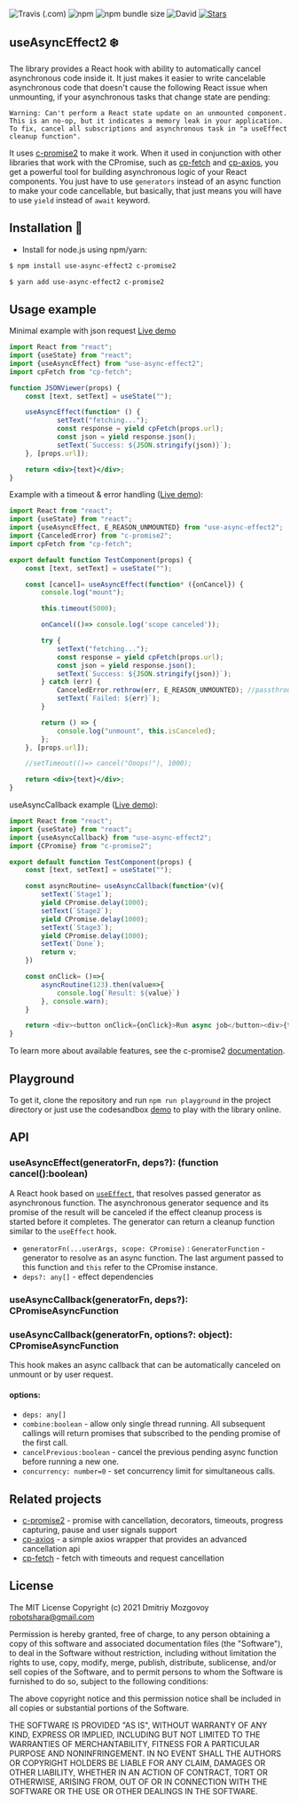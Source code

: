 ![Travis (.com)](https://img.shields.io/travis/com/DigitalBrainJS/use-async-effect)
![npm](https://img.shields.io/npm/dm/use-async-effect2)
![npm bundle size](https://img.shields.io/bundlephobia/minzip/use-async-effect)
![David](https://img.shields.io/david/DigitalBrainJS/use-async-effect)
[![Stars](https://badgen.net/github/stars/DigitalBrainJS/use-async-effect)](https://github.com/DigitalBrainJS/use-async-effect/stargazers)

## useAsyncEffect2 :snowflake:
The library provides a React hook with ability to automatically cancel asynchronous code inside it.
It just makes it easier to write cancelable asynchronous code that doesn't cause 
the following React issue when unmounting, if your asynchronous tasks that change state are pending:
````
Warning: Can't perform a React state update on an unmounted component. 
This is an no-op, but it indicates a memory leak in your application. 
To fix, cancel all subscriptions and asynchronous task in "a useEffect cleanup function".
````
It uses [c-promise2](https://www.npmjs.com/package/c-promise2) to make it work. 
When it used in conjunction with other libraries that work with the CPromise,
such as [cp-fetch](https://www.npmjs.com/package/cp-fetch) and [cp-axios](https://www.npmjs.com/package/cp-axios),
you get a powerful tool for building asynchronous logic of your React components.
You just have to use `generators` instead of an async function to make your code cancellable, 
but basically, that just means you will have to use `yield` instead of `await` keyword.
## Installation :hammer:
- Install for node.js using npm/yarn:

```bash
$ npm install use-async-effect2 c-promise2
```

```bash
$ yarn add use-async-effect2 c-promise2
```
## Usage example
Minimal example with json request [Live demo](https://codesandbox.io/s/friendly-murdock-wxq8u?file=/src/App.js)
````jsx
import React from "react";
import {useState} from "react";
import {useAsyncEffect} from "use-async-effect2";
import cpFetch from "cp-fetch";

function JSONViewer(props) {
    const [text, setText] = useState("");

    useAsyncEffect(function* () {
            setText("fetching...");
            const response = yield cpFetch(props.url);
            const json = yield response.json();
            setText(`Success: ${JSON.stringify(json)}`);
    }, [props.url]);

    return <div>{text}</div>;
}
````
Example with a timeout & error handling ([Live demo](https://codesandbox.io/s/async-effect-demo1-vho29)):
````jsx
import React from "react";
import {useState} from "react";
import {useAsyncEffect, E_REASON_UNMOUNTED} from "use-async-effect2";
import {CanceledError} from "c-promise2";
import cpFetch from "cp-fetch";

export default function TestComponent(props) {
    const [text, setText] = useState("");

    const [cancel]= useAsyncEffect(function* ({onCancel}) {
        console.log("mount");

        this.timeout(5000);

        onCancel(()=> console.log('scope canceled'));

        try {
            setText("fetching...");
            const response = yield cpFetch(props.url);
            const json = yield response.json();
            setText(`Success: ${JSON.stringify(json)}`);
        } catch (err) {
            CanceledError.rethrow(err, E_REASON_UNMOUNTED); //passthrough
            setText(`Failed: ${err}`);
        }

        return () => {
            console.log("unmount", this.isCanceled);
        };
    }, [props.url]);

    //setTimeout(()=> cancel("Ooops!"), 1000);

    return <div>{text}</div>;
}
````
useAsyncCallback example ([Live demo](https://codesandbox.io/s/use-async-callback-bzpek?file=/src/TestComponent.js)):
````javascript
import React from "react";
import {useState} from "react";
import {useAsyncCallback} from "use-async-effect2";
import {CPromise} from "c-promise2";

export default function TestComponent(props) {
    const [text, setText] = useState("");

    const asyncRoutine= useAsyncCallback(function*(v){
        setText(`Stage1`);
        yield CPromise.delay(1000);
        setText(`Stage2`);
        yield CPromise.delay(1000);
        setText(`Stage3`);
        yield CPromise.delay(1000);
        setText(`Done`);
        return v;
    })

    const onClick= ()=>{
        asyncRoutine(123).then(value=>{
            console.log(`Result: ${value}`)
        }, console.warn);
    }

    return <div><button onClick={onClick}>Run async job</button><div>{text}</div></div>;
}
````

To learn more about available features, see the c-promise2 [documentation](https://www.npmjs.com/package/c-promise2).

## Playground

To get it, clone the repository and run `npm run playground` in the project directory or
just use the codesandbox [demo](https://codesandbox.io/s/async-effect-demo1-vho29) to play with the library online.

## API

### useAsyncEffect(generatorFn, deps?): (function cancel():boolean)
A React hook based on [`useEffect`](https://reactjs.org/docs/hooks-effect.html), that resolves passed generator as asynchronous function. 
The asynchronous generator sequence and its promise of the result will be canceled if 
the effect cleanup process is started before it completes.
The generator can return a cleanup function similar to the `useEffect` hook. 
- `generatorFn(...userArgs, scope: CPromise)` : `GeneratorFunction` - generator to resolve as an async function. 
The last argument passed to this function and `this` refer to the CPromise instance.
- `deps?: any[]` - effect dependencies 

### useAsyncCallback(generatorFn, deps?): CPromiseAsyncFunction
### useAsyncCallback(generatorFn, options?: object): CPromiseAsyncFunction
This hook makes an async callback that can be automatically canceled on unmount or by user request.
#### options:
- `deps: any[]`
- `combine:boolean` - allow only single thread running. 
All subsequent callings will return promises that subscribed to the pending promise of the first call.
- `cancelPrevious:boolean` - cancel the previous pending async function before running a new one. 
- `concurrency: number=0` - set concurrency limit for simultaneous calls.

## Related projects
- [c-promise2](https://www.npmjs.com/package/c-promise2) - promise with cancellation, decorators, timeouts, progress capturing, pause and user signals support
- [cp-axios](https://www.npmjs.com/package/cp-axios) - a simple axios wrapper that provides an advanced cancellation api
- [cp-fetch](https://www.npmjs.com/package/cp-fetch) - fetch with timeouts and request cancellation

## License

The MIT License Copyright (c) 2021 Dmitriy Mozgovoy robotshara@gmail.com

Permission is hereby granted, free of charge, to any person obtaining a copy of this software and associated documentation files (the "Software"), to deal in the Software without restriction, including without limitation the rights to use, copy, modify, merge, publish, distribute, sublicense, and/or sell copies of the Software, and to permit persons to whom the Software is furnished to do so, subject to the following conditions:

The above copyright notice and this permission notice shall be included in all copies or substantial portions of the Software.

THE SOFTWARE IS PROVIDED "AS IS", WITHOUT WARRANTY OF ANY KIND, EXPRESS OR IMPLIED,
INCLUDING BUT NOT LIMITED TO THE WARRANTIES OF MERCHANTABILITY, FITNESS FOR A PARTICULAR
PURPOSE AND NONINFRINGEMENT. IN NO EVENT SHALL THE AUTHORS OR COPYRIGHT HOLDERS BE LIABLE FOR ANY CLAIM,
DAMAGES OR OTHER LIABILITY, WHETHER IN AN ACTION OF CONTRACT, TORT OR OTHERWISE, ARISING FROM,
OUT OF OR IN CONNECTION WITH THE SOFTWARE OR THE USE OR OTHER DEALINGS IN THE SOFTWARE.
